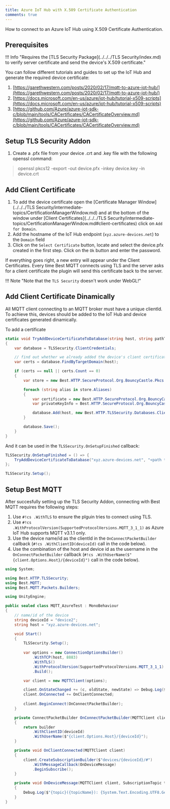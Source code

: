 ```yaml
---
title: Azure IoT Hub with X.509 Certificate Authentication
comments: true
---
```


How to connect to an Azure IoT Hub using X.509 Certificate Authentication.

## Prerequisites

!!! Info "Requires the [TLS Security Package](../../../TLS Security/index.md) to verify server certificate and send the device's X.509 certificate."

You can follow different tutorials and guides to set up the IoT Hub and generate the required device certificate:

1. [https://garethwestern.com/posts/2020/02/17/mqtt-to-azure-iot-hub/](https://garethwestern.com/posts/2020/02/17/mqtt-to-azure-iot-hub/)
2. [https://docs.microsoft.com/en-us/azure/iot-hub/tutorial-x509-scripts](https://docs.microsoft.com/en-us/azure/iot-hub/tutorial-x509-scripts)
3. [https://github.com/Azure/azure-iot-sdk-c/blob/main/tools/CACertificates/CACertificateOverview.md](https://github.com/Azure/azure-iot-sdk-c/blob/main/tools/CACertificates/CACertificateOverview.md)

## Setup TLS Security Addon

1. Create a .pfx file from your device .crt and .key file with the following openssl command:
> openssl pkcs12 -export -out device.pfx -inkey device.key -in device.crt

## Add Client Certificate 

1. To add the device certificate open the [Certificate Manager Window](../../../TLS Security/intermediate-topics/CertificationManagerWindow.md) and at the bottom of the window under [Client Certificates](../../../TLS Security/intermediate-topics/CertificationManagerWindow.md#client-certificates) click on `Add for Domain`. 
2. Add the hostname of the IoT Hub endpoint (`xyz.azure-devices.net`) to the `Domain` field 
3. Click on the `Select Certificate` button, locate and select the device.pfx created in the first step. Click on the `Ok` button and enter the password.

If everything goes right, a new entry will appear under the Client Certificates. 
Every time Best MQTT connects using TLS and the server asks for a client certificate the plugin will send this certificate back to the server.

!!! Note "Note that the `TLS Security` doesn't work under WebGL!"

## Add Client Certificate Dinamically

All MQTT client connecting to an MQTT broker must have a unique clientId. To achieve this, devices should be added to the IoT Hub and device certificates generated dinamically.

To add a certificate 
```cs
static void TryAddDeviceCertificateToDatabase(string host, string pathToCertificate, string password)
{
    var database = TLSSecurity.ClientCredentials;

    // find out whether we already added the device's client certificate
    var certs = database.FindByTargetDomain(host);

    if (certs == null || certs.Count == 0)
    {
        var store = new Best.HTTP.SecureProtocol.Org.BouncyCastle.Pkcs.Pkcs12Store(System.IO.File.OpenRead(pathToCertificate), password.ToCharArray());

        foreach (string alias in store.Aliases)
        {
            var certificate = new Best.HTTP.SecureProtocol.Org.BouncyCastle.Tls.Certificate((from cert in store.GetCertificateChain(alias) select new Best.HTTP.TLSSecurity.Databases.ClientCredentials.BestHTTPTlsCertificate(cert.Certificate.CertificateStructure)).ToArray());
            var privateKeyInfo = Best.HTTP.SecureProtocol.Org.BouncyCastle.Pkcs.PrivateKeyInfoFactory.CreatePrivateKeyInfo(store.GetKey(alias).Key);

            database.Add(host, new Best.HTTP.TLSSecurity.Databases.ClientCredentials.ClientCredential { Certificate = certificate, KeyInfo = privateKeyInfo });
        }

        database.Save();
    }
}
```

And it can be used in the `TLSSecurity.OnSetupFinished` callback:
```cs
TLSSecurity.OnSetupFinished = () => {
    TryAddDeviceCertificateToDatabase("xyz.azure-devices.net", "<path to the .pfx file>", "<password>");
};

TLSSecurity.Setup();
```

## Setup Best MQTT

After succesfully setting up the TLS Security Addon, connecting with Best MQTT requires the following steps:
1. Use `#!cs .WithTLS` to ensure the plguin tries to connect using TLS.
2. Use `#!cs .WithProtocolVersion(SupportedProtocolVersions.MQTT_3_1_1)` as Azure IoT Hub supports MQTT v3.1.1 only.
3. Use the device name/id as the clientId in the `OnConnectPacketBuilder` callback (`#!cs .WithClientID(deviceId)` call in the code below).
4. Use the combination of the host and device id as the username in the `OnConnectPacketBuilder` callback (`#!cs .WithUserName($"{client.Options.Host}/{deviceId}")` call in the code below).

```cs
using System;

using Best.HTTP.TLSSecurity;
using Best.MQTT;
using Best.MQTT.Packets.Builders;

using UnityEngine;

public sealed class MQTT_AzureTest : MonoBehaviour
{
    // name/id of the device
    string deviceId = "device2";
    string host = "xyz.azure-devices.net";

    void Start()
    {
        TLSSecurity.Setup();
        
        var options = new ConnectionOptionsBuilder()
            .WithTCP(host, 8883)
            .WithTLS()
            .WithProtocolVersion(SupportedProtocolVersions.MQTT_3_1_1)
            .Build();

        var client = new MQTTClient(options);

        client.OnStateChanged += (c, oldState, newState) => Debug.Log($"[{c.Options.Host}]: {oldState} => {newState}");
        client.OnConnected += OnClientConnected;
        
        client.BeginConnect(OnConnectPacketBuilder);
    }

    private ConnectPacketBuilder OnConnectPacketBuilder(MQTTClient client, ConnectPacketBuilder builder)
    {
        return builder
            .WithClientID(deviceId)
            .WithUserName($"{client.Options.Host}/{deviceId}");
    }

    private void OnClientConnected(MQTTClient client)
    {
        client.CreateSubscriptionBuilder($"devices/{deviceId}/#")
            .WithMessageCallback(OnDeviceMessage)
            .BeginSubscribe();
    }

    private void OnDeviceMessage(MQTTClient client, SubscriptionTopic topic, string topicName, ApplicationMessage message)
    {
        Debug.Log($"{topic}({topicName}): {System.Text.Encoding.UTF8.GetString(message.Payload.Data, message.Payload.Offset, message.Payload.Count)}");
    }
}
```